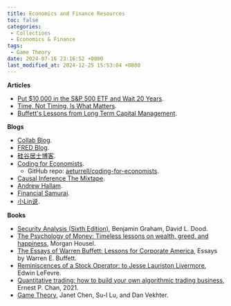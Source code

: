 ```yaml
---
title: Economics and Finance Resources
toc: false
categories:
 - Collections
 - Economics & Finance
tags:
 - Game Theory
date: 2024-07-16 23:16:52 +0800
last_modified_at: 2024-12-25 15:53:04 +0800
---
```


**Articles**

- [Put \$10,000 in the S&P 500 ETF and Wait 20 Years](https://www.investopedia.com/articles/personal-finance/022216/put-10000-sp-500-etf-and-wait-20-years.asp).
- [Time, Not Timing, Is What Matters](https://www.capitalgroup.com/individual/planning/investing-fundamentals/time-not-timing-is-what-matters.html).
- [Buffett's Lessons from Long Term Capital Management](https://novelinvestor.com/buffetts-lessons-long-term-capital-management/).

**Blogs**

- [Collab Blog](https://collabfund.com/blog/).
- [FRED Blog](https://fredblog.stlouisfed.org/).
- [硅谷居士博客](https://blog.wenxuecity.com/myoverview/80634/).
- [Coding for Economists](https://aeturrell.github.io/coding-for-economists/intro.html).
  - GitHub repo: [aeturrell/coding-for-economists](https://github.com/aeturrell/coding-for-economists).
- [Causal Inference The Mixtape](https://mixtape.scunning.com/).
- [Andrew Hallam](https://andrewhallam.com/).
- [Financial Samurai](https://www.financialsamurai.com/).
- [小Lin说](https://www.youtube.com/@xiao_lin_shuo).

**Books**

- [Security Analysis (Sixth Edition)](https://glenbradford.com/files/Stocks/security-analysis-benjamin-graham-6th-edition-pdf-february-24-2010-12-08-am-3-0-meg.pdf), Benjamin Graham, David L. Dood.
- [The Psychology of Money: Timeless lessons on wealth, greed, and happiness](https://pdflake.com/wp-content/uploads/2021/08/The-Psychology-of-Money-PDF-Book-By-Morgan-Housel.pdf), Morgan Housel.
- [The Essays of Warren Buffett: Lessons for Corporate America](http://csinvesting.org/wp-content/uploads/2015/05/Essays-of-Warren-Buffett-_-Lessons-for-Corporate-America_Cunningham.pdf), Essays by Warren E. Buffett.
- [Reminiscences of a Stock Operator: to Jesse Lauriston Livermore](https://www.trendfollowing.com/whitepaper/Edwin_LeFevre_Reminiscences_of_a_Stock_Operator.pdf), Edwin LeFevre.
- [Quantitative trading: how to build your own algorithmic trading business](https://www.myquant.cn/uploads/default/original/1X/4c7037365a4bf1623734c1c899baed7855061ace.pdf), Ernest P. Chan, 2021.
- [Game Theory](https://cs.stanford.edu/people/eroberts/courses/soco/projects/1998-99/game-theory/index.html), Janet Chen, Su-I Lu, and Dan Vekhter.
